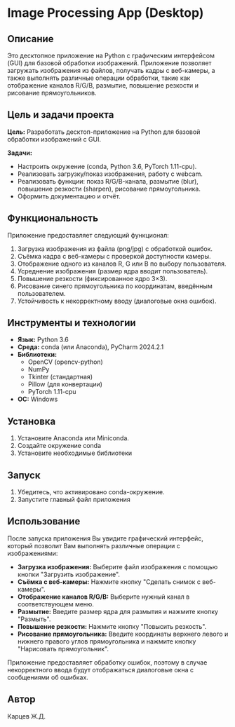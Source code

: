 # Image Processing App (Desktop)

## Описание

Это десктопное приложение на Python с графическим интерфейсом (GUI) для базовой обработки изображений. Приложение позволяет загружать изображения из файлов, получать кадры с веб-камеры, а также выполнять различные операции обработки, такие как отображение каналов R/G/B, размытие, повышение резкости и рисование прямоугольников.

## Цель и задачи проекта

**Цель:** Разработать десктоп-приложение на Python для базовой обработки изображений с GUI.

**Задачи:**

*   Настроить окружение (conda, Python 3.6, PyTorch 1.11-cpu).
*   Реализовать загрузку/показ изображения, работу с webcam.
*   Реализовать функции: показ R/G/B-канала, размытие (blur), повышение резкости (sharpen), рисование прямоугольника.
*   Оформить документацию и отчёт.

## Функциональность

Приложение предоставляет следующий функционал:

1.  Загрузка изображения из файла (png/jpg) с обработкой ошибок.
2.  Съёмка кадра с веб-камеры с проверкой доступности камеры.
3.  Отображение одного из каналов R, G или B по выбору пользователя.
4.  Усреднение изображения (размер ядра вводит пользователь).
5.  Повышение резкости (фиксированное ядро 3×3).
6.  Рисование синего прямоугольника по координатам, введённым пользователем.
7.  Устойчивость к некорректному вводу (диалоговые окна ошибок).

## Инструменты и технологии

*   **Язык:** Python 3.6
*   **Среда:** conda (или Anaconda), PyCharm 2024.2.1
*   **Библиотеки:**
    *   OpenCV (opencv-python)
    *   NumPy
    *   Tkinter (стандартная)
    *   Pillow (для конвертации)
    *   PyTorch 1.11-cpu
*   **ОС:** Windows

## Установка

1.  Установите Anaconda или Miniconda.
2.  Создайте окружение conda
3.  Установите необходимые библиотеки



## Запуск

1.  Убедитесь, что активировано conda-окружение.
2.  Запустите главный файл приложения

  
## Использование

После запуска приложения Вы увидите графический интерфейс, который позволит Вам выполнять различные операции с изображениями:

*   **Загрузка изображения:** Выберите файл изображения с помощью кнопки "Загрузить изображение".
*   **Съёмка с веб-камеры:** Нажмите кнопку "Сделать снимок с веб-камеры".
*   **Отображение каналов R/G/B:** Выберите нужный канал в соответствующем меню.
*   **Размытие:** Введите размер ядра для размытия и нажмите кнопку "Размыть".
*   **Повышение резкости:** Нажмите кнопку "Повысить резкость".
*   **Рисование прямоугольника:** Введите координаты верхнего левого и нижнего правого углов прямоугольника и нажмите кнопку "Нарисовать прямоугольник".

Приложение предоставляет обработку ошибок, поэтому в случае некорректного ввода будут отображаться диалоговые окна с сообщениями об ошибках.

## Автор

Карцев Ж.Д.

